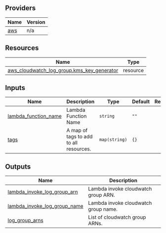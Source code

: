 <!-- BEGIN_TF_DOCS -->
## Providers

| Name | Version |
|------|---------|
| <a name="provider_aws"></a> [aws](#provider\_aws) | n/a |

## Resources

| Name | Type |
|------|------|
| [aws_cloudwatch_log_group.kms_key_generator](https://registry.terraform.io/providers/hashicorp/aws/latest/docs/resources/cloudwatch_log_group) | resource |

## Inputs

| Name | Description | Type | Default | Required |
|------|-------------|------|---------|:--------:|
| <a name="input_lambda_function_name"></a> [lambda\_function\_name](#input\_lambda\_function\_name) | Lambda Function Name | `string` | `""` | no |
| <a name="input_tags"></a> [tags](#input\_tags) | A map of tags to add to all resources. | `map(string)` | `{}` | no |

## Outputs

| Name | Description |
|------|-------------|
| <a name="output_lambda_invoke_log_group_arn"></a> [lambda\_invoke\_log\_group\_arn](#output\_lambda\_invoke\_log\_group\_arn) | Lambda invoke cloudwatch group ARN. |
| <a name="output_lambda_invoke_log_group_name"></a> [lambda\_invoke\_log\_group\_name](#output\_lambda\_invoke\_log\_group\_name) | Lambda invoke cloudwatch group name. |
| <a name="output_log_group_arns"></a> [log\_group\_arns](#output\_log\_group\_arns) | List of cloudwatch group ARNs. |
<!-- END_TF_DOCS -->